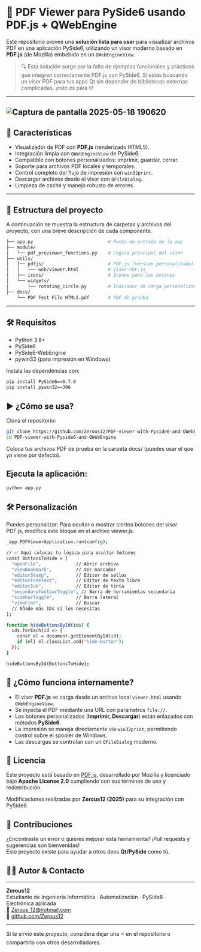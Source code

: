 # 🧾 PDF Viewer para PySide6 usando PDF.js + QWebEngine

Este repositorio provee una **solución lista para usar** para visualizar archivos PDF en una aplicación PySide6, utilizando un visor moderno basado en **PDF.js** (de Mozilla) embebido en un `QWebEngineView`.

> 🔍 Esta solución surge por la falta de ejemplos funcionales y prácticos que integren correctamente PDF.js con PySide6. Si estás buscando un visor PDF para tus apps Qt sin depender de bibliotecas externas complicadas, ¡esto es para ti!

---
![Captura de pantalla 2025-05-18 190620](https://github.com/user-attachments/assets/14938b6d-7605-49ec-8c18-3e7d15751d59)
---
## 🚀 Características

- Visualizador de PDF con **PDF.js** (renderizado HTML5).
- Integración limpia con `QWebEngineView` de PySide6.
- Compatible con botones personalizados: imprimir, guardar, cerrar.
- Soporte para archivos PDF locales y temporales.
- Control completo del flujo de impresión con `win32print`.
- Descargar archivos desde el visor con `QFileDialog`.
- Limpieza de caché y manejo robusto de errores.

---

## 🧩 Estructura del proyecto

A continuación se muestra la estructura de carpetas y archivos del proyecto, con una breve descripción de cada componente.

```bash
├── app.py                            # Punto de entrada de la app
├── module/
│   └── pdf_previewer_functions.py    # Lógica principal del visor
├── utils/
│   ├── pdfjs/                        # PDF.js (versión personalizada)
│   │   └── web/viewer.html           # Visor PDF.js
│   ├── icons/                        # Iconos para los botones
│   └── widgets/
│       └── rotating_circle.py        # Indicador de carga personalizado
├── docs/
    └── PDF Test File HTML5.pdf       # PDF de prueba
```
---

## 🛠️ Requisitos

- Python 3.8+
- PySide6
- PySide6-WebEngine
- pywin32 (para impresión en Windows)

Instala las dependencias con:

```bash
pip install PySide6==6.7.0
pip install pywin32==306
```
## ▶️ ¿Cómo se usa?
Clona el repositorio:

```bash
git clone https://github.com/Zerous12/PDF-viewer-with-Pyside6-and-QWebEngine.git
cd PDF-viewer-with-Pyside6-and-QWebEngine
```
Coloca tus archivos PDF de prueba en la carpeta docs/ (puedes usar el que ya viene por defecto).

## Ejecuta la aplicación:
```bash
python app.py
```

## 🛠️ Personalización
Puedes personalizar:
Para ocultar o mostrar ciertos botones del visor PDF.js, modifica este bloque en el archivo viewer.js.
```bash
_app.PDFViewerApplication.run(config);

// ✅ Aquí colocas tu lógica para ocultar botones
const ButtonsToHide = [
  "openFile",             // Abrir archivo
  "viewBookmark",         // Ver marcador
  "editorStamp",          // Editor de sellos
  "editorFreeText",       // Editor de texto libre
  "editorInk",            // Editor de tinta
  "secondaryToolbarToggle", // Barra de herramientas secundaria
  "sidebarToggle",        // Barra lateral
  "viewFind",             // Buscar
  // Añade más IDs si los necesitas
];

function hideButtonsById(ids) {
  ids.forEach(id => {
    const el = document.getElementById(id);
    if (el) el.classList.add("hide-button");
  });
}

hideButtonsById(ButtonsToHide);

```

## 🧠 ¿Cómo funciona internamente?

- El visor **PDF.js** se carga desde un archivo local `viewer.html` usando `QWebEngineView`.
- Se inyecta el PDF mediante una URL con parámetros `file://`.
- Los botones personalizados (**Imprimir, Descargar**) están enlazados con métodos **PySide6**.
- La impresión se maneja directamente vía `win32print`, permitiendo control sobre el spooler de Windows.
- Las descargas se controlan con un `QFileDialog` moderno.

## 📜 Licencia

Este proyecto está basado en [PDF.js](https://mozilla.github.io/pdf.js/), desarrollado por Mozilla y licenciado bajo **Apache License 2.0** cumpliendo con sus términos de uso y redistribución.

Modificaciones realizadas por **Zerous12 (2025)** para su integración con PySide6.

## 🤝 Contribuciones
¿Encontraste un error o quieres mejorar esta herramienta? ¡Pull requests y sugerencias son bienvenidas!  
Este proyecto existe para ayudar a otros devs **Qt/PySide** como tú.

## 🙋‍♂️ Autor & Contacto
---

**Zerous12**  
Estudiante de Ingeniería Informática · Automatización · PySide6 · Electrónica aplicada  
📧 [Zerous_12@hotmail.com](mailto:Zerous_12@hotmail.com)  
🔗 [github.com/Zerous12](https://github.com/Zerous12)

---

Si te sirvió este proyecto, considera dejar una ⭐ en el repositorio o compartirlo con otros desarrolladores.
